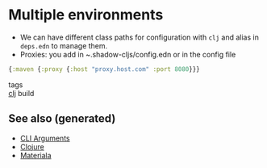 # Multiple environments

-   We can have different class paths for configuration with `clj` and
    alias in `deps.edn` to manage them.
-   Proxies: you add in \~.shadow-cljs/config.edn or in the config file

``` clojure
{:maven {:proxy {:host "proxy.host.com" :port 8080}}}
```

tags  
[clj](./id:9336fa0f-85f3-4943-b374-6ca2f01ee0f8) build

## See also (generated)

-   [CLI Arguments](./20200430154352-cli_arguments.md)
-   [Clojure](./../decks/clojure.md)
-   [Materiala](./20200503165952-materiala.md)
